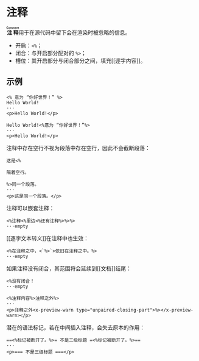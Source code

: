 # 注释

**<ruby>注释<rt>Comment</rt></ruby>**&#x200B;用于在源代码中留下会在渲染时<wbr />
被忽略的信息。

- 开启：`<%`；
- 闭合：与开启部分配对的 `%>`；
- 槽位：其开启部分与闭合部分之间，填充[[逐字内容]]。

## 示例

```example
<% 意为 “你好世界！” %>
Hello World!
···
<p>Hello World!</p>
```

```example
Hello World!<%意为 “你好世界！”%>
···
<p>Hello World!</p>
```

注释中存在空行不视为段落中存在空行，因此不会截断段落：

```example
这是<%

隔着空行。

%>同一个段落。
···
<p>这是同一个段落。</p>
```

注释可以嵌套注释：

```example
<%注释<%里边<%还有注释%>%>%>
···empty
```

[[逐字文本转义]]在注释中也生效：

```example
<%在注释之中，<`%>`>依旧在注释之中。%>
···empty
```

如果注释没有闭合，其范围将会延续到[[文档]]结尾：

```example
<%没有闭合！
···empty
```

```example
<%注释内容%>注释之外%>
···
<p>注释之外<x-preview-warn type="unpaired-closing-part">%></x-preview-warn></p>
```

潜在的语法标记，若在中间插入注释，会失去原本的作用：

```example
==<%标记被断开了。%>= 不是三级标题 =<%标记被断开了。%>==
···
<p>=== 不是三级标题 ===</p>
```
